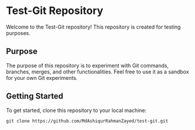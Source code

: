 # Test-Git Repository

Welcome to the Test-Git repository! This repository is created for testing purposes.

## Purpose

The purpose of this repository is to experiment with Git commands, branches, merges, and other functionalities. Feel free to use it as a sandbox for your own Git experiments.

## Getting Started

To get started, clone this repository to your local machine:

```
git clone https://github.com/MdAshiqurRahmanZayed/test-git.git
```

